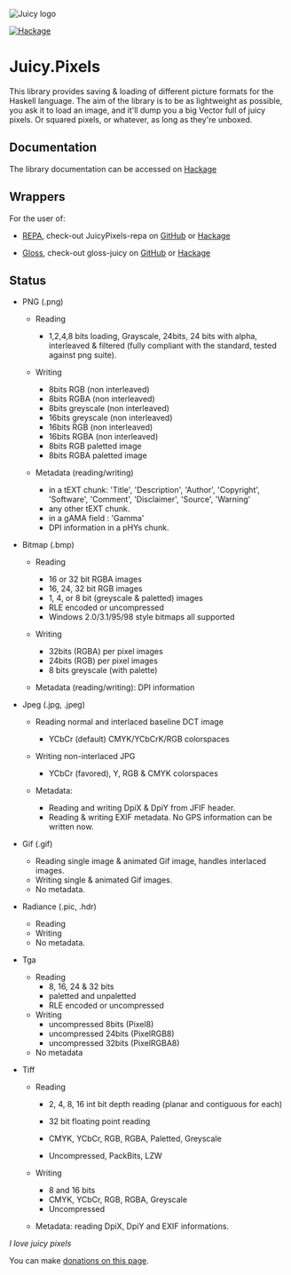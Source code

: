 ![Juicy logo](https://raw.github.com/Twinside/Juicy.Pixels/master/docimages/juicy.png)


[![Hackage](https://img.shields.io/hackage/v/JuicyPixels.svg)](http://hackage.haskell.org/package/JuicyPixels)

Juicy.Pixels
============

This library provides saving & loading of different picture formats for the
Haskell language. The aim of the library is to be as lightweight as possible,
you ask it to load an image, and it'll dump you a big Vector full of juicy
pixels. Or squared pixels, or whatever, as long as they're unboxed.

Documentation
-------------

The library documentation can be accessed on [Hackage](http://hackage.haskell.org/package/JuicyPixels)

Wrappers
--------

For the user of:

 * [REPA](http://www.haskell.org/haskellwiki/Numeric_Haskell:_A_Repa_Tutorial), check-out JuicyPixels-repa on [GitHub](https://github.com/TomMD/JuicyPixels-repa) or [Hackage](http://hackage.haskell.org/package/JuicyPixels-repa)

 * [Gloss](http://hackage.haskell.org/package/gloss), check-out gloss-juicy on [GitHub](https://github.com/alpmestan/gloss-juicy) or [Hackage](http://hackage.haskell.org/package/gloss-juicy)

Status
------

 - PNG    (.png) 
    * Reading 
        - 1,2,4,8 bits loading, Grayscale, 24bits, 24 bits with alpha,
          interleaved & filtered (fully compliant with the standard,
          tested against png suite).

    * Writing
        - 8bits RGB (non interleaved)
        - 8bits RGBA (non interleaved)
        - 8bits greyscale (non interleaved)
        - 16bits greyscale (non interleaved)
        - 16bits RGB (non interleaved)
        - 16bits RGBA (non interleaved)
        - 8bits RGB paletted image
        - 8bits RGBA paletted image

    * Metadata (reading/writing)
        * in a tEXT chunk: 'Title', 'Description', 'Author', 'Copyright',
          'Software', 'Comment', 'Disclaimer', 'Source', 'Warning'
        * any other tEXT chunk.
        * in a gAMA field : 'Gamma'
        * DPI information in a pHYs chunk.

 - Bitmap (.bmp)
    * Reading
        - 16 or 32 bit RGBA images
        - 16, 24, 32 bit RGB images
        - 1, 4, or 8 bit (greyscale & paletted) images
        - RLE encoded or uncompressed
        - Windows 2.0/3.1/95/98 style bitmaps all supported

    * Writing
        - 32bits (RGBA) per pixel images
        - 24bits (RGB) per pixel images
        - 8 bits greyscale (with palette)

    * Metadata (reading/writing): DPI information

 - Jpeg   (.jpg, .jpeg)
    * Reading normal and interlaced baseline DCT image
        - YCbCr (default) CMYK/YCbCrK/RGB colorspaces

    * Writing non-interlaced JPG
        - YCbCr (favored), Y, RGB & CMYK colorspaces

    * Metadata:
        - Reading and writing DpiX & DpiY from JFIF header.
        - Reading & writing EXIF metadata. No GPS information
          can be written now.

 - Gif (.gif)
    * Reading single image & animated Gif image, handles interlaced images.
    * Writing single & animated Gif images.
    * No metadata.

 - Radiance (.pic, .hdr)
    * Reading
    * Writing
    * No metadata.

 - Tga
    * Reading
        - 8, 16, 24 & 32 bits
        - paletted and unpaletted
        - RLE encoded or uncompressed
    * Writing
        - uncompressed 8bits (Pixel8)
        - uncompressed 24bits (PixelRGB8)
        - uncompressed 32bits (PixelRGBA8)
    * No metadata

 - Tiff
    * Reading
        - 2, 4, 8, 16 int bit depth reading (planar and contiguous for each)
        - 32 bit floating point reading
          
        - CMYK, YCbCr, RGB, RGBA, Paletted, Greyscale
        - Uncompressed, PackBits, LZW

    * Writing
        - 8 and 16 bits
        - CMYK, YCbCr, RGB, RGBA, Greyscale
        - Uncompressed
    * Metadata: reading DpiX, DpiY and EXIF informations.

_I love juicy pixels_

You can make [donations on this page](http://twinside.github.com/Juicy.Pixels/).

